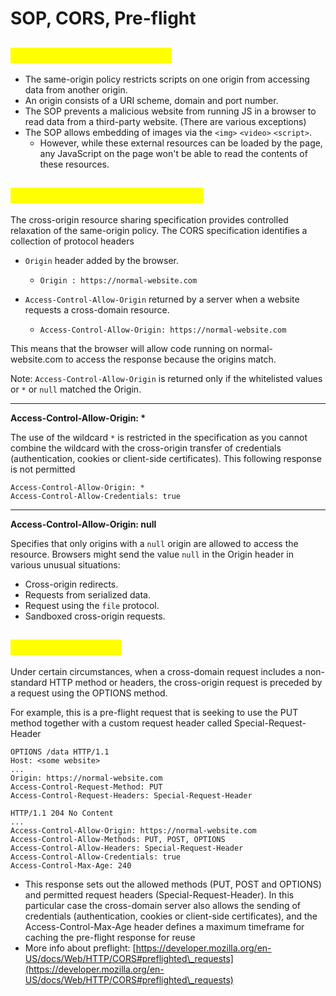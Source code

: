 # SOP, CORS, Pre-flight

## <mark style="color:yellow;">Same-origin policy (SOP)</mark>

* The same-origin policy restricts scripts on one origin from accessing data from another origin.
* An origin consists of a URI scheme, domain and port number.
* The SOP prevents a malicious website from running JS in a browser to read data from a third-party website. (There are various exceptions)
* The SOP allows embedding of images via the `<img>` `<video>` `<script>`.
  * However, while these external resources can be loaded by the page, any JavaScript on the page won't be able to read the contents of these resources.

## <mark style="color:yellow;">**Cross-origin resource sharing**</mark>

The cross-origin resource sharing specification provides controlled relaxation of the same-origin policy. The CORS specification identifies a collection of protocol headers

* `Origin` header added by the browser.
  * ```
    Origin : https://normal-website.com
    ```
* `Access-Control-Allow-Origin` returned by a server when a website requests a cross-domain resource.
  * ```http
    Access-Control-Allow-Origin: https://normal-website.com
    ```

This means that the browser will allow code running on normal-website.com to access the response because the origins match.

Note: `Access-Control-Allow-Origin` is returned only if the whitelisted values or `*` or `null` matched the Origin.

***

**Access-Control-Allow-Origin: \***

The use of the wildcard `*` is restricted in the specification as you cannot combine the wildcard with the cross-origin transfer of credentials (authentication, cookies or client-side certificates). This following response is not permitted

```http
Access-Control-Allow-Origin: *
Access-Control-Allow-Credentials: true
```

***

**Access-Control-Allow-Origin: null**

Specifies that only origins with a `null` origin are allowed to access the resource. Browsers might send the value `null` in the Origin header in various unusual situations:

* Cross-origin redirects.
* Requests from serialized data.
* Request using the `file` protocol.
* Sandboxed cross-origin requests.

## <mark style="color:yellow;">Pre-flight checks</mark>

Under certain circumstances, when a cross-domain request includes a non-standard HTTP method or headers, the cross-origin request is preceded by a request using the OPTIONS method.

For example, this is a pre-flight request that is seeking to use the PUT method together with a custom request header called Special-Request-Header

```http
OPTIONS /data HTTP/1.1
Host: <some website>
...
Origin: https://normal-website.com
Access-Control-Request-Method: PUT
Access-Control-Request-Headers: Special-Request-Header
```

```http
HTTP/1.1 204 No Content
...
Access-Control-Allow-Origin: https://normal-website.com
Access-Control-Allow-Methods: PUT, POST, OPTIONS
Access-Control-Allow-Headers: Special-Request-Header
Access-Control-Allow-Credentials: true
Access-Control-Max-Age: 240
```

* This response sets out the allowed methods (PUT, POST and OPTIONS) and permitted request headers (Special-Request-Header). In this particular case the cross-domain server also allows the sending of credentials (authentication, cookies or client-side certificates), and the Access-Control-Max-Age header defines a maximum timeframe for caching the pre-flight response for reuse
* More info about preflight: [https://developer.mozilla.org/en-US/docs/Web/HTTP/CORS#preflighted\_requests](https://developer.mozilla.org/en-US/docs/Web/HTTP/CORS#preflighted\_requests)
